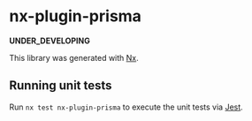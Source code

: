 # nx-plugin-prisma

**UNDER_DEVELOPING**

This library was generated with [Nx](https://nx.dev).

## Running unit tests

Run `nx test nx-plugin-prisma` to execute the unit tests via [Jest](https://jestjs.io).
